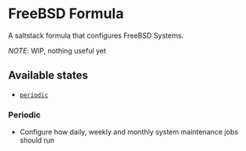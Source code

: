 # FreeBSD Formula

A saltstack formula that configures FreeBSD Systems.

_*NOTE*_: WIP, nothing useful yet

## Available states

- [`periodic`](#periodic)


### Periodic

- Configure how daily, weekly and monthly system maintenance jobs should run
